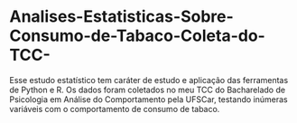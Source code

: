# Analises-Estatisticas-Sobre-Consumo-de-Tabaco-Coleta-do-TCC-
Esse estudo estatístico tem caráter de estudo e aplicação das ferramentas de Python e R. Os dados foram coletados no meu TCC do Bacharelado de Psicologia em Análise do Comportamento pela UFSCar, testando inúmeras variáveis com o comportamento de consumo de tabaco.
